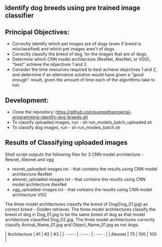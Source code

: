 ## Identify dog breeds using pre trained image classifier

## Principal Objectives:
* Correctly identify which pet images are of dogs (even if breed is misclassified) and which pet images aren't of dogs.
* Correctly classify the breed of dog, for the images that are of dogs. 
* Determine which CNN model architecture (ResNet, AlexNet, or VGG), "best" achieve the objectives 1 and 2.   
* Consider the time resources required to best achieve objectives 1 and 2, and determine if an alternative solution would have given a "good enough" result, given the amount of time each of the algorithms take to run.

## Development:
* Clone the repository: https://github.com/supreetharoger/ai-programming-identify-dog-breeds.git
* To classify uploaded images, run - sh run_models_batch_uploaded.sh
* To classify dog images, run - sh run_models_batch.sh

## Results of Classifying uploaded images
Shell script outputs the following files for 3 CNN model architecture - Resnet, Alexnet and vgg
* resnet_uploaded-images.txt - that contains the results using CNN model architecture ResNet
* alexnet_uploaded-images.txt - that contains the results using CNN model architecture AlexNet
* vgg_uploaded-images.txt - that contains the results using CNN model architecture VGG

The three model architectures classify the breed of Dog(Dog_01.jpg) as correct breed - Golden retriever.
The three model architectures classify the breed of dog in Dog_01.jpg to be the same breed of dog as that model architecture classified Dog_02.jpg.
The three model architectures correctly classify Animal_Name_01.jpg and Object_Name_01.jpg as not dogs.

| Architecture | #1 | #2 | #3 |
| : --- : | : --- : | : --- : |
| Alexnet | 75 | 100 | 100 |



